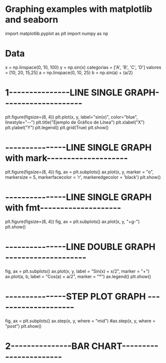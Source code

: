 # Graphing examples with matplotlib and seaborn

import matplotlib.pyplot as plt
import numpy as np

# Data
x = np.linspace(0, 10, 100)
y = np.sin(x)
categorias = ['A', 'B', 'C', 'D']
valores = [10, 20, 15,25]
a = np.linspace(0, 10, 25)
b = np.sin(a) + (a/2)

# 1---------------LINE SINGLE GRAPH--------------------
plt.figure(figsize=(8, 4))
plt.plot(x, y, label="sin(x)", color="blue", linestyle="--")
plt.title("Ejemplo de Gráfico de Línea")
plt.xlabel("X")
plt.ylabel("Y")
plt.legend()
plt.grid(True)
plt.show()

# ---------------LINE SINGLE GRAPH with mark--------------------
plt.figure(figsize=(8, 4))
fig, ax = plt.subplots()
ax.plot(x, y, marker = "o", markersize = 5, markerfacecolor = 'r', markeredgecolor = 'black')
plt.show()

# ---------------LINE SINGLE GRAPH with fmt--------------------
plt.figure(figsize=(8, 4))
fig, ax = plt.subplots()
ax.plot(x, y, "+g-")
plt.show()

# ---------------LINE DOUBLE GRAPH --------------------
fig, ax = plt.subplots()
ax.plot(x, y, label = "Sin(x) + x/2", marker = "+")
ax.plot(a, b, label = "Cos(a) + a/2", marker = "*")
ax.legend()
plt.show()

# ---------------STEP PLOT GRAPH --------------------
fig, ax = plt.subplots()
ax.step(x, y, where = "mid")
#ax.step(x, y, where = "post")
plt.show()

# 2---------------BAR CHART-----------------------
